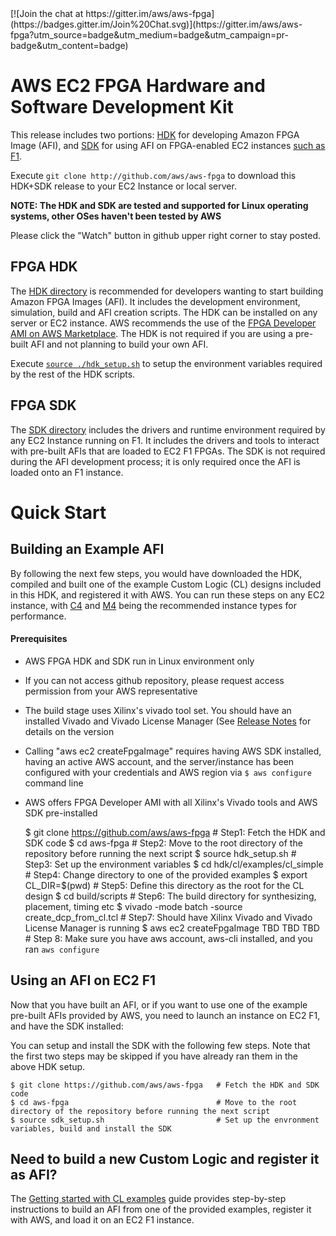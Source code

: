 <span style="display: inline-block;">
[![Join the chat at https://gitter.im/aws/aws-fpga](https://badges.gitter.im/Join%20Chat.svg)](https://gitter.im/aws/aws-fpga?utm_source=badge&utm_medium=badge&utm_campaign=pr-badge&utm_content=badge)

# AWS EC2 FPGA Hardware and Software Development Kit

This release includes two portions: [HDK](./hdk) for developing Amazon FPGA Image (AFI),  and [SDK](./sdk) for using AFI on FPGA-enabled EC2 instances [such as F1](https://aws.amazon.com/ec2/instance-types/f1/).

Execute `git clone http://github.com/aws/aws-fpga` to download this HDK+SDK release to your EC2 Instance or local server.

**NOTE: The HDK and SDK are tested and supported for Linux operating systems, other OSes haven't been tested by AWS**

Please click the "Watch" button in github upper right corner to stay posted.

## FPGA HDK

The [HDK directory](./hdk) is recommended for developers wanting to start building Amazon FPGA Images (AFI). It includes the development environment, simulation, build and AFI creation scripts.  The HDK can be installed on any server or EC2 instance. AWS recommends the use of the [FPGA Developer AMI on AWS Marketplace](https//aws.amazon.com/marketplace/AmazonFPGAAmi). The HDK is not required if you are using a pre-built AFI and not planning to build your own AFI.

Execute [`source ./hdk_setup.sh`](./hdk_setup.sh) to setup the environment variables required by the rest of the HDK scripts.

## FPGA SDK

The [SDK directory](./sdk) includes the drivers and runtime environment required by any EC2 Instance running on F1. It includes the drivers and tools to interact with pre-built AFIs that are loaded to EC2 F1 FPGAs. The SDK is not required during the AFI development process; it is only required once the AFI is loaded onto an F1 instance.

# Quick Start

## Building an Example AFI

By following the next few steps, you would have downloaded the HDK, compiled and built one of the example Custom Logic (CL) designs included in this HDK, and registered it with AWS.  You can run these steps on any EC2 instance, with [C4](https://aws.amazon.com/ec2/instance-types/) and [M4](https://aws.amazon.com/ec2/instance-types/) being the recommended instance types for performance.

#### Prerequisites
* AWS FPGA HDK and SDK run in Linux environment only
* If you can not access github repository, please request access permission from your AWS representative
* The build stage uses Xilinx's vivado tool set. You should have an installed Vivado and Vivado License Manager (See [Release Notes](./RELEASE.md) for details on the version
* Calling "aws ec2 createFpgaImage" requires having AWS SDK installed, having an active AWS account, and the server/instance has been configured with your credentials and AWS region via `$ aws configure` command line
* AWS offers FPGA Developer AMI with all Xilinx's Vivado tools and AWS SDK pre-installed

    $ git clone https://github.com/aws/aws-fpga   # Step1: Fetch the HDK and SDK code
    $ cd aws-fpga                                 # Step2: Move to the root directory of the repository before running the next script
    $ source hdk_setup.sh                         # Step3: Set up the environment variables
    $ cd hdk/cl/examples/cl_simple                # Step4: Change directory to one of the provided examples
    $ export CL_DIR=$(pwd)                        # Step5: Define this directory as the root for the CL design
    $ cd build/scripts                            # Step6: The build directory for synthesizing, placement, timing etc
    $ vivado -mode batch -source create_dcp_from_cl.tcl   # Step7: Should have Xilinx Vivado and Vivado License Manager is running
    $ aws ec2 createFpgaImage TBD TBD TBD         # Step 8: Make sure you have aws account, aws-cli installed, and you ran `aws configure`


## Using an AFI on EC2 F1

Now that you have built an AFI, or if you want to use one of the example pre-built AFIs provided by AWS, you need to launch an instance on EC2 F1, and have the SDK installed:

You can setup and install the SDK with the following few steps.  Note that the first two steps may be skipped if you have already ran them in the above HDK setup.

    $ git clone https://github.com/aws/aws-fpga   # Fetch the HDK and SDK code
    $ cd aws-fpga                                 # Move to the root directory of the repository before running the next script
    $ source sdk_setup.sh                         # Set up the envronment variables, build and install the SDK

## Need to build a new Custom Logic and register it as AFI?

The [Getting started with CL examples](./hdk/cl/examples/Getting_Started_With_CL_Examples.md) guide provides step-by-step instructions to build an AFI from one of the provided examples, register it with AWS, and load it on an EC2 F1 instance.

